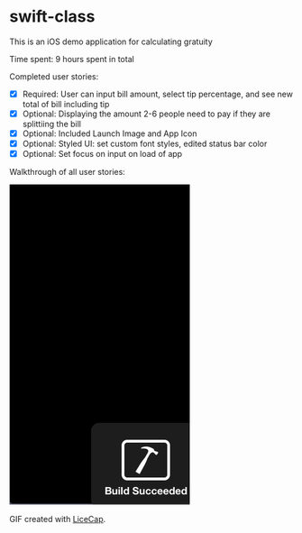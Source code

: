 # swift-class

This is an iOS demo application for calculating gratuity

Time spent: 9 hours spent in total

Completed user stories:

 * [x] Required: User can input bill amount, select tip percentage, and see new total of bill including tip
 * [x] Optional: Displaying the amount 2-6 people need to pay if they are splittiing the bill
 * [x] Optional: Included Launch Image and App Icon
 * [x] Optional: Styled UI: set custom font styles, edited status bar color
 * [x] Optional: Set focus on input on load of app

Walkthrough of all user stories:

![Video Walkthrough](anim_swiftclass_application.gif)

GIF created with [LiceCap](http://www.cockos.com/licecap/).
